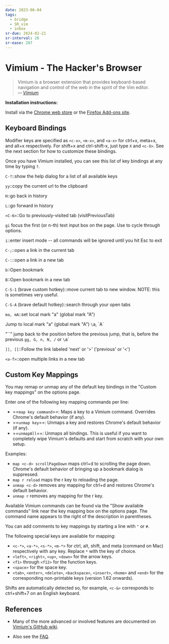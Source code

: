 ```yaml
---
date: 2023-06-04
tags:
  - bridge
  - SR_vim
  - inbox
sr-due: 2024-02-21
sr-interval: 26
sr-ease: 287
---
```


# Vimium - The Hacker's Browser

> Vimium is a browser extension that provides keyboard-based navigation and
> control of the web in the spirit of the Vim editor.\
> — <cite>[Vimium](https://vimium.github.io/)</cite>

**Installation instructions:**

Install via the [Chrome web store](https://chrome.google.com/extensions/detail/dbepggeogbaibhgnhhndojpepiihcmeb) or the [Firefox Add-ons site](https://addons.mozilla.org/en-GB/firefox/addon/vimium-ff/).

## Keyboard Bindings

Modifier keys are specified as `<c-x>`, `<m-x>`, and `<a-x>` for ctrl+x, meta+x, and alt+x
respectively. For shift+x and ctrl-shift-x, just type `X` and `<c-X>`. See the next section for how to
customize these bindings.

Once you have Vimium installed, you can see this list of key bindings at any time by typing `?`.

`C-?`::show the help dialog for a list of all available keys

`yy`::copy the current url to the clipboard
<!--SR:!2024-01-27,7,265-->

`H`::go back in history

`L`::go forward in history

`<C-6>`::Go to previously-visited tab (visitPreviousTab)

`gi`
&#10;
focus the first (or n-th) text input box on the page. Use <tab> to cycle through
options.

`i`::enter insert mode -- all commands will be ignored until you hit Esc to exit

`C-;`::open a link in the current tab

`C-:`::open a link in a new tab

`b`::Open bookmark

`B`::Open bookmark in a new tab

`C-S-1` (brave custom hotkey)::move current tab to new window. NOTE: this is sometimes very useful.

`C-S-A` (brave default hotkey)::search through your open tabs

`ma, mA`::set local mark "a" (global mark "A")

Jump to local mark "a" (global mark "A")
&#10;
`\`a, \`A`

"\`\`"
&#10;
jump back to the position before the previous jump, that is, before the previous
`gg, G, n, N, /` or `\`a`

`]], [[`::Follow the link labeled 'next' or '>' ('previous' or '<')

`<a-f>`::open multiple links in a new tab

## Custom Key Mappings

You may remap or unmap any of the default key bindings in the "Custom key
mappings" on the options page.

Enter one of the following key mapping commands per line:

- ==`map key command`==: Maps a key to a Vimium command. Overrides Chrome's
  default behavior (if any).
- ==`unmap key`==: Unmaps a key and restores Chrome's default behavior (if any).
- ==`unmapAll`==: Unmaps all bindings. This is useful if you want to completely
  wipe Vimium's defaults and start from scratch with your own setup.

Examples:

- `map <c-d> scrollPageDown` maps ctrl+d to scrolling the page down. Chrome's
  default behavior of bringing up a bookmark dialog is suppressed.
- `map r reload` maps the r key to reloading the page.
- `unmap <c-d>` removes any mapping for ctrl+d and restores Chrome's default
  behavior.
- `unmap r` removes any mapping for the r key.

Available Vimium commands can be found via the "Show available commands" link
near the key mapping box on the options page. The command name appears to the
right of the description in parentheses.

You can add comments to key mappings by starting a line with `"` or `#`.

The following special keys are available for mapping:

- `<c-*>`, `<a-*>`, `<s-*>`, `<m-*>` for ctrl, alt, shift, and meta (command on
  Mac) respectively with any key. Replace `*` with the key of choice.
- `<left>`, `<right>`, `<up>`, `<down>` for the arrow keys.
- `<f1>` through `<f12>` for the function keys.
- `<space>` for the space key.
- `<tab>`, `<enter>`, `<delete>`, `<backspace>`, `<insert>`, `<home>` and
  `<end>` for the corresponding non-printable keys (version 1.62 onwards).

Shifts are automatically detected so, for example, `<c-&>` corresponds to
ctrl+shift+7 on an English keyboard.

## References

- Many of the more advanced or involved features are documented on
  [Vimium's GitHub wiki](https://github.com/philc/vimium/wiki).

- Also see the [FAQ](https://github.com/philc/vimium/wiki/FAQ).
